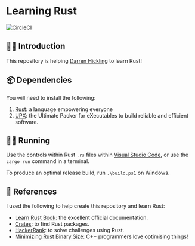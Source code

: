 # Learning Rust

[![CircleCI](https://dl.circleci.com/status-badge/img/gh/WhatIsHeDoing/learning-rust/tree/main.svg?style=svg)](https://dl.circleci.com/status-badge/redirect/gh/WhatIsHeDoing/learning-rust/tree/main)

## 👋🏻 Introduction

This repository is helping [Darren Hickling] to learn Rust!

## 📦 Dependencies

You will need to install the following:

1. [Rust]: a language empowering everyone
1. [UPX]: the Ultimate Packer for eXecutables
to build reliable and efficient software.

## 🏃🏻 Running

Use the controls within Rust `.rs` files within [Visual Studio Code], or use the `cargo run` command in a terminal.

To produce an optimal release build, run `.\build.ps1` on Windows.

## 🔗 References

I used the following to help create this repository and learn Rust:

* [Learn Rust Book]: the excellent official documentation.
* [Crates]: to find Rust packages.
* [HackerRank]: to solve challenges using Rust.
* [Minimizing Rust Binary Size]: C++ programmers love optimising things!

[Crates]: https://crates.io/
[Darren Hickling]: https://darrenhickling.com/
[HackerRank]: https://www.hackerrank.com/
[Learn Rust Book]: https://doc.rust-lang.org/book/
[Minimizing Rust Binary Size]: https://github.com/johnthagen/min-sized-rust
[Rust]: https://www.rust-lang.org/
[UPX]: https://upx.github.io/ "UPX: the Ultimate Packer for eXecutables"
[Visual Studio Code]: https://code.visualstudio.com/
